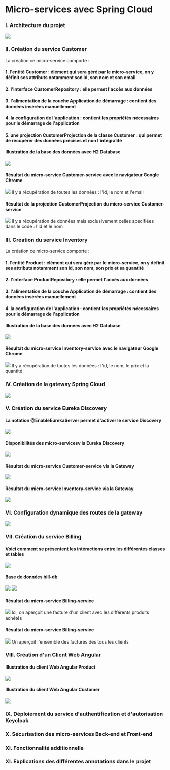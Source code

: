 <h1>Micro-services avec Spring Cloud</h1>

<h3>I. Architecture du projet</h3>
<img src="screens/architectureduprojet.jpg">

<h3>II. Création du service Customer</h3>
     La création ce micro-service comporte :
     <h4>1. l'entité Customer : élément qui sera géré par le micro-service,
     on y définit ses attributs notamment son id, son nom et son email</h4>
     <h4>2. l'interface CustomerRepository : elle permet l'accès aux données</h4>
     <h4>3. l'alimentation de la couche Application de démarrage  : contient des données insérées manuellement</h4>
     <h4>4. la configuration de l'application  : contient les propriétés nécessaires pour le démarrage de l'application</h4>
     <h4>5. une projection CustomerProjection de la classe Customer  : qui permet de récupérer des données précises et non l'intégralité</h4>
     <h4>Illustration de la base des données avec H2 Database</h4>
     <img src="screens/customer-db.jpg">
     <h4>Résultat du micro-service Customer-service avec le navigateur Google Chrome</h4>
     <img src="screens/customer-result.jpg">
     Il y a récupération de toutes les données : l'id, le nom et l'email
     <h4>Résultat de la projection CustomerProjection du micro-service Customer-service</h4>
     <img src="screens/Customer-projection.jpg">
     Il y a récupération de données mais exclusivement celles spécifiées dans le code : l'id et le nom

<h3>III. Création du service Inventory</h3>
     La création ce micro-service comporte :
     <h4>1. l'entité Product : élément qui sera géré par le micro-service,
     on y définit ses attributs notamment son id, son nom, son prix et sa quantité</h4>
     <h4>2. l'interface ProductRepository : elle permet l'accès aux données</h4>
     <h4>3. l'alimentation de la couche Application de démarrage  : contient des données insérées manuellement</h4>
     <h4>4. la configuration de l'application  : contient les propriétés nécessaires pour le démarrage de l'application</h4>
     <h4>Illustration de la base des données avec H2 Database</h4>
     <img src="screens/product-db.jpg">
     <h4>Résultat du micro-service Inventory-service avec le navigateur Google Chrome</h4>
     <img src="screens/product-result.jpg">
     Il y a récupération de toutes les données : l'id, le nom, le prix et la quantité


<h3>IV. Création de la gateway Spring Cloud</h3>
     <img src="screens/gateway.jpg">


<h3>V. Création du service Eureka Discovery</h3>
     <h4>La notation @EnableEurekaServer permet d'activer le service Discovery</h4>
     <img src="screens/eureka.jpg">
     <h4>Disponibilités des micro-servicesv ia Eureka Discovery</h4>
     <img src="screens/discovery.jpg">
     <h4>Résultat du micro-service Customer-service via la Gateway</h4>
     <img src="screens/customer-gateway.jpg">
     <h4>Résultat du micro-service Inventory-service via la Gateway</h4>
     <img src="screens/inventory-gateway.jpg">

<h3>VI. Configuration dynamique des routes de la gateway</h3>
     <img src="screens/gateway-configuration.jpg">

<h3>VII. Création du service Billing</h3>
     <h4>Voici comment se présentent les intéractions entre les différentes classes et tables</h4>
     <img src="screens/diagrammeDeClasseServices.jpg">
     <h4>Base de données bill-db</h4>
     <img src="screens/billdb1.jpg">
     <img src="screens/billdb2.jpg">
     <h4>Résultat du micro-service Billing-service</h4>
     <img src="screens/customerBill.jpg">
     Ici, on aperçoit une facture d'un client avec les différents produits achétés
     <h4>Résultat du micro-service Billing-service</h4>
     <img src="screens/billSet.jpg">
     On aperçoit l'ensemble des factures des tous les clients



<h3>VIII. Création d'un Client Web Angular</h3>
     <h4>Illustration du client Web Angular Product</h4>
     <img src="screens/clientProduct.jpg">
     <h4>Illustration du client Web Angular Customer</h4>
     <img src="screens/clientCustomer.jpg">


<h3>IX. Déploiement du service d'authentification et d'autorisation Keycloak</h3>



<h3>X. Sécurisation des micro-services Back-end et Front-end</h3>



<h3>XI. Fonctionnalité additionnelle</h3>




<h3>XI. Explications des différentes annotations dans le projet</h3>